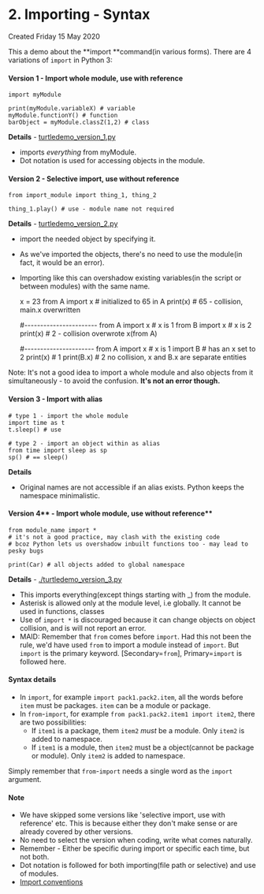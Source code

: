 # 2. Importing - Syntax
Created Friday 15 May 2020

This a demo about the **import **command(in various forms).
There are 4 variations of ``import`` in Python 3:

#### **Version 1 - Import whole module, use with reference**
	import myModule
	
	print(myModule.variableX) # variable
	myModule.functionY() # function
	barObject = myModule.classZ(1,2) # class

**Details** - [turtledemo_version_1.py](turtledemo_version_1.py)

* imports *everything* from myModule.
* Dot notation is used for accessing objects in the module.


#### **Version 2 - Selective import, use without reference**
	from import_module import thing_1, thing_2
	
	thing_1.play() # use - module name not required

**Details** - [turtledemo_version_2.py](turtledemo_version_2.py)

* import the needed object by specifying it.
* As we've imported the objects, there's no need to use the module(in fact, it would be an error).
* Importing like this can overshadow existing variables(in the script or between modules) with the same name.

	x = 23
	from A import x # initialized to 65 in A
	print(x) # 65 - collision, main.x overwritten
	
	#-----------------------
	from A import x # x is 1
	from B import x # x is 2
	print(x)  # 2 - collision overwrote x(from A)
	
	#----------------------
	from A import x # x is 1
	import B # has an x set to 2
	print(x)  # 1
	print(B.x) # 2 no collision, x and B.x are separate entities

Note: It's not a good idea to import a whole module and also objects from it simultaneously - to avoid the confusion. **It's not an error though.**

#### **Version 3 - Import with alias**
	# type 1 - import the whole module
	import time as t
	t.sleep() # use
	
	# type 2 - import an object within as alias
	from time import sleep as sp 
	sp() # == sleep()

**Details**

* Original names are not accessible if an alias exists. Python keeps the namespace minimalistic.


#### **Version** 4** - Import whole module, use without reference**
	from module_name import *
	# it's not a good practice, may clash with the existing code
	# bcoz Python lets us overshadow inbuilt functions too - may lead to pesky bugs
	
	print(Car) # all objects added to global namespace

**Details** -  [./turtledemo_version_3.py](turtledemo_version_3.py)

* This imports everything(except things starting with _) from the module.
* Asterisk is allowed only at the module level, i.e globally. It cannot be used in functions, classes
* Use of ``import *`` is discouraged because it can change objects on object collision, and is will not report an error.
* MAID: Remember that ``from`` comes before ``import``. Had this not been the rule, we'd have used ``from`` to import a module instead of ``import``. But ``import`` is the primary keyword. [Secondary=``from``], Primary=``import`` is followed here.



#### Syntax details

* In ``import``, for example ``import pack1.pack2.item``, all the words before ``item`` must be packages. ``item`` can be a module or package.
* In ``from``-``import``, for example ``from pack1.pack2.item1 import item2``, there are two possibilities:
	* If ``item1`` is a package, them ``item2`` *must* be a module. Only ``item2`` is added to namespace.
	* If ``item1`` is a module, then ``item2`` must be a object(cannot be package or module). Only ``item2`` is added to namespace.

Simply remember that ``from``-``import`` needs a single word as the ``import`` argument. 

#### Note

* We have skipped some versions like 'selective import, use with reference' etc. This is because either they don't make sense or are already covered by other versions.
* No need to select the version when coding, write what comes naturally.
* Remember - Either be specific during import or specific each time, but not both.
* Dot notation is followed for both importing(file path or selective) and use of modules.
* [Import conventions](https://realpython.com/absolute-vs-relative-python-imports/#styling-of-import-statements)


